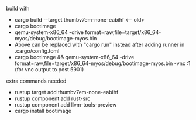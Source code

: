 build with

- cargo build --target thumbv7em-none-eabihf <-- old>
- cargo bootimage
- qemu-system-x86_64 -drive format=raw,file=target/x86_64-myos/debug/bootimage-myos.bin
- Above can be replaced with "cargo run" instead after adding runner in .cargo/config.toml
- cargo bootimage && qemu-system-x86_64 -drive format=raw,file=target/x86_64-myos/debug/bootimage-myos.bin -vnc :1 (for vnc output to post 5901)

extra commands needed

- rustup target add thumbv7em-none-eabihf
- rustup component add rust-src
- rustup component add llvm-tools-preview
- cargo install bootimage
